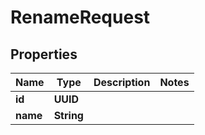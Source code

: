 

# RenameRequest


## Properties

| Name | Type | Description | Notes |
|------------ | ------------- | ------------- | -------------|
|**id** | **UUID** |  |  |
|**name** | **String** |  |  |



